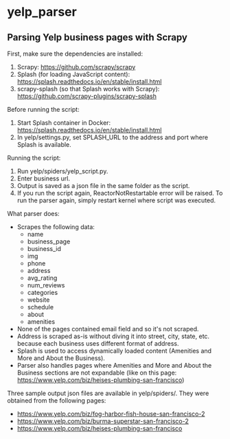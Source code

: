 # yelp_parser
## Parsing Yelp business pages with Scrapy

First, make sure the dependencies are installed:
1. Scrapy: https://github.com/scrapy/scrapy
2. Splash (for loading JavaScript content): https://splash.readthedocs.io/en/stable/install.html
3. scrapy-splash (so that Splash works with Scrapy): https://github.com/scrapy-plugins/scrapy-splash

Before running the script:
1. Start Splash container in Docker: https://splash.readthedocs.io/en/stable/install.html
2. In yelp/settings.py, set SPLASH_URL to the address and port where Splash is available.

Running the script:
1. Run yelp/spiders/yelp_script.py.
2. Enter business url.
3. Output is saved as a json file in the same folder as the script.
4. If you run the script again, ReactorNotRestartable error will be raised. To run the parser again, simply restart kernel where script was executed.

What parser does:
- Scrapes the following data:
  - name
  - business_page
  - business_id
  - img
  - phone
  - address
  - avg_rating
  - num_reviews
  - categories
  - website
  - schedule
  - about
  - amenities
- None of the pages contained email field and so it's not scraped.
- Address is scraped as-is without diving it into street, city, state, etc. because each business uses different format of address.
- Splash is used to access dynamically loaded content (Amenities and More and About the Business).
- Parser also handles pages where Amenities and More and About the Business sections are not expandable (like on this page: https://www.yelp.com/biz/heises-plumbing-san-francisco)

Three sample output json files are available in yelp/spiders/. They were obtained from the following pages:
- https://www.yelp.com/biz/fog-harbor-fish-house-san-francisco-2
- https://www.yelp.com/biz/burma-superstar-san-francisco-2
- https://www.yelp.com/biz/heises-plumbing-san-francisco
